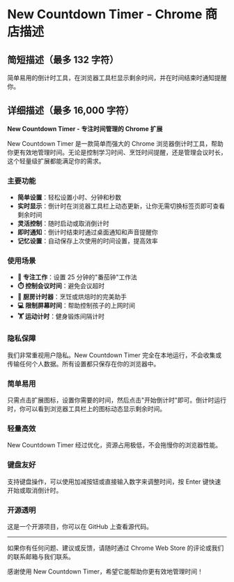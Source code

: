# New Countdown Timer - Chrome 商店描述

## 简短描述（最多 132 字符）

简单易用的倒计时工具，在浏览器工具栏显示剩余时间，并在时间结束时通知提醒你。

## 详细描述（最多 16,000 字符）

**New Countdown Timer - 专注时间管理的 Chrome 扩展**

New Countdown Timer 是一款简单而强大的 Chrome 浏览器倒计时工具，帮助你更有效地管理时间。无论是控制学习时间、烹饪时间提醒，还是管理会议时长，这个轻量级扩展都能满足你的需求。

### 主要功能

- **简单设置**：轻松设置小时、分钟和秒数
- **实时显示**：倒计时在浏览器工具栏上动态更新，让你无需切换标签页即可查看剩余时间
- **灵活控制**：随时启动或取消倒计时
- **即时通知**：倒计时结束时通过桌面通知和声音提醒你
- **记忆设置**：自动保存上次使用的时间设置，提高效率

### 使用场景

- **🎯 专注工作**：设置 25 分钟的"番茄钟"工作法
- **⏱️ 控制会议时间**：避免会议超时
- **🍳 厨房计时器**：烹饪或烘焙时的完美助手
- **💻 限制屏幕时间**：帮助控制孩子的上网时间
- **🏋️ 运动计时**：健身锻炼间隔计时

### 隐私保障

我们非常重视用户隐私。New Countdown Timer 完全在本地运行，不会收集或传输任何个人数据。所有设置都只保存在你的浏览器中。

### 简单易用

只需点击扩展图标，设置你需要的时间，然后点击"开始倒计时"即可。倒计时运行时，你可以看到浏览器工具栏上的图标动态显示剩余时间。

### 轻量高效

New Countdown Timer 经过优化，资源占用极低，不会拖慢你的浏览器性能。

### 键盘友好

支持键盘操作，可以使用加减按钮或直接输入数字来调整时间，按 Enter 键快速开始或取消倒计时。

### 开源透明

这是一个开源项目，你可以在 GitHub 上查看源代码。

---

如果你有任何问题、建议或反馈，请随时通过 Chrome Web Store 的评论或我们的联系邮箱与我们联系。

感谢使用 New Countdown Timer，希望它能帮助你更有效地管理时间！
